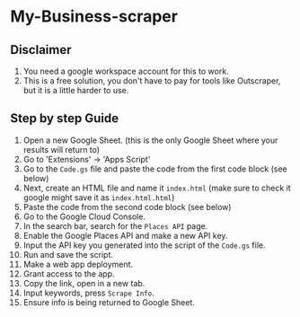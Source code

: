 # My-Business-scraper

## Disclaimer
1. You need a google workspace account for this to work. 
2. This is a free solution, you don't have to pay for tools like Outscraper, but it is a little harder to use.


## Step by step Guide
1. Open a new Google Sheet. (this is the only Google Sheet where your results will return to)
2. Go to 'Extensions' → 'Apps Script'
3. Go to the `Code.gs` file and paste the code from the first code block (see below)
4. Next, create an HTML file and name it `index.html` (make sure to check it google might save it as `index.html.html`)
5. Paste the code from the second code block (see below)
6. Go to the Google Cloud Console. 
7. In the search bar, search for the `Places API` page.
8. Enable the Google Places API and make a new API key. 
9. Input the API key you generated into the script of the `Code.gs` file. 
10. Run and save the script. 
11. Make a web app deployment. 
12. Grant access to the app. 
13. Copy the link, open in a new tab. 
14. Input keywords, press `Scrape Info`.
15. Ensure info is being returned to Google Sheet.



